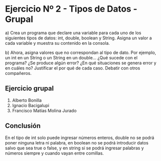 # Ejercicio Nº 2 - Tipos de Datos - Grupal

a) Crea un programa que declare una variable para cada uno de los siguientes tipos de datos: int, double, boolean y String. 
Asigna un valor a cada variable y muestra su contenido en la consola.

b) Ahora, asigna valores que no correspondan al tipo de dato. Por ejemplo, un int en un String o un String en un double… 
¿Qué sucede con el programa? ¿Se produce algún error? ¿En qué situaciones se genera error y en cuáles no? Justificar el por qué de cada caso. Debatir con otros compañeros.

## Ejercicio grupal

1. Alberto Bonilla
2. Ignacio Bacigalupi
3. Francisco Matías Molina Jurado



## Conclusión
En el tipo de int solo puede ingresar números enteros, double no se podrá poner ninguna letra ni palabra, en boolean no se podrá introducir datos salvo que sea true o false,
y en string si se podrá ingresar palabras y números siempre y cuando vayan entre comillas.